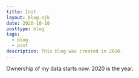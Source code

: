 ```yaml
---
title: Init
layout: blog.njk
date: 2020-10-10
posttype: blog
tags:
  - blog
  - post
description: This blog was created in 2020.
---
```


Ownership of my data starts now. 2020 is the year.

